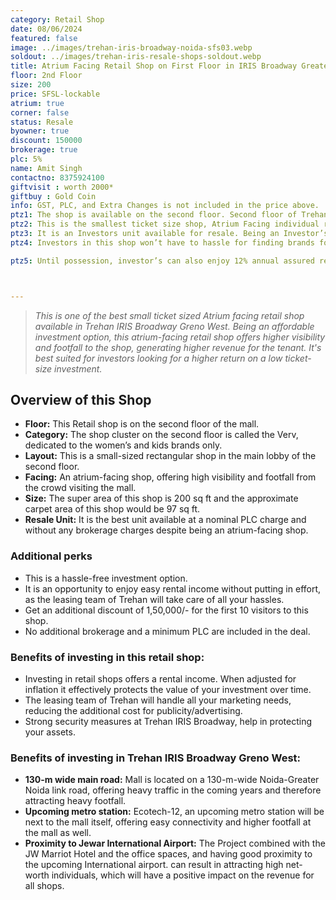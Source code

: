 ```yaml
---
category: Retail Shop
date: 08/06/2024
featured: false
image: ../images/trehan-iris-broadway-noida-sfs03.webp
soldout: ../images/trehan-iris-resale-shops-soldout.webp
title: Atrium Facing Retail Shop on First Floor in IRIS Broadway Greater Noida
floor: 2nd Floor
size: 200
price: SFSL-lockable
atrium: true
corner: false
status: Resale
byowner: true
discount: 150000
brokerage: true
plc: 5%
name: Amit Singh
contactno: 8375924100
giftvisit : worth 2000*
giftbuy : Gold Coin
info: GST, PLC, and Extra Changes is not included in the price above.
ptz1: The shop is available on the second floor. Second floor of Trehan IRIS Broadway is dedicated for Womens and Kids Retail Stores.
ptz2: This is the smallest ticket size shop, Atrium Facing individual retail store the second floor on Trehan IRIS Broadway, most likely dedicated to Womens and Kids brands. 
ptz3: It is an Investors unit available for resale. Being an Investor’s unit being directly sold, there won’t be any brokerage included in the price.
ptz4: Investors in this shop won’t have to hassle for finding brands for renting the shop to, this hassle will be taken care by the builder only.

ptz5: Until possession, investor’s can also enjoy 12% annual assured return by the builder.



---
```


> _This is one of the best small ticket sized Atrium facing retail shop available in Trehan IRIS Broadway Greno West. Being an affordable investment option, this atrium-facing retail shop offers higher visibility and footfall to the shop, generating higher revenue for the tenant. It's best suited for investors looking for a higher return on a low ticket-size investment._

## Overview of this Shop
* **Floor:** This Retail shop is on the second floor of the mall.
* **Category:** The shop cluster on the second floor is called the Verv, dedicated to the women’s and kids brands only.
* **Layout:** This is a small-sized rectangular shop in the main lobby of the second floor.
* **Facing:** An atrium-facing shop, offering high visibility and footfall from the crowd visiting the mall.
* **Size:** The super area of this shop is 200 sq ft and the approximate carpet area of this shop would be 97 sq ft.
* **Resale Unit:** It is the best unit available at a nominal PLC charge and without any brokerage charges despite being an atrium-facing shop.

### Additional perks
* This is a hassle-free investment option.
* It is an opportunity to enjoy easy rental income without putting in effort, as the leasing team of Trehan will take care of all your hassles.
* Get an additional discount of 1,50,000/- for the first 10 visitors to this shop.
* No additional brokerage and a minimum PLC are included in the deal.

### Benefits of investing in this retail shop:
* Investing in retail shops offers a rental income. When adjusted for inflation it effectively protects the value of your investment over time.
* The leasing team of Trehan will handle all your marketing needs, reducing the additional cost for publicity/advertising.
* Strong security measures at Trehan IRIS Broadway, help in protecting your assets.

### Benefits of investing in Trehan IRIS Broadway Greno West:
* **130-m wide main road:** Mall is located on a 130-m-wide Noida-Greater Noida link road, offering heavy traffic in the coming years and therefore attracting heavy footfall.
* **Upcoming metro station:** Ecotech-12, an upcoming metro station will be next to the mall itself, offering easy connectivity and higher footfall at the mall as well.
* **Proximity to Jewar International Airport:** The Project combined with the JW Marriot Hotel and the office spaces, and having good proximity to the upcoming International airport. can result in attracting high net-worth individuals, which will have a positive impact on the revenue for all shops.
